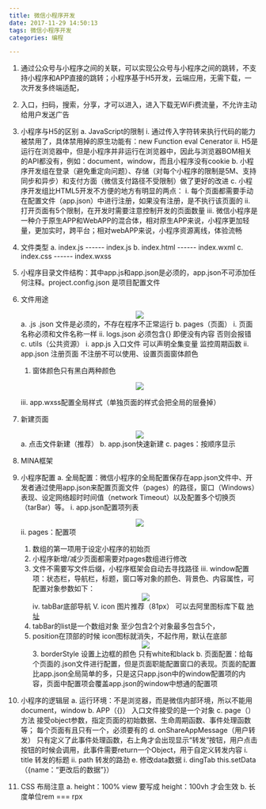 ```yaml
---
title: 微信小程序开发
date: 2017-11-29 14:50:13
tags: 微信小程序开发
categories: 编程

---
```

  1. 通过公众号与小程序之间的关联，可以实现公众号与小程序之间的跳转，不支持小程序和APP直接的跳转；小程序基于H5开发，云端应用，无需下载，一次开发多终端适配，
  2. 入口，扫码，搜索，分享，才可以进入，进入下载无WiFi费流量，不允许主动给用户发送广告
  3. 小程序与H5的区别
      a. JavaScript的限制
      i. 通过传入字符转来执行代码的能力被禁用了，具体禁用掉的原生功能有：new Function eval Cenerator
      ii. H5是运行在浏览器中，但是小程序并非运行在浏览器中，因此与浏览器BOM相关的API都没有，例如：document，window，而且小程序没有cookie
      b. 小程序开发组在登录（避免重定向问题）、存储（对每个小程序的限制是5M、支持同步和异步）和支付方面（微信支付路径不受限制）做了更好的改进
      c. 小程序开发组比HTML5开发不方便的地方有明显的两点：
      i. 每个页面都需要手动在配置文件（app.json）中进行注册，如果没有注册，是不执行该页面的
      ii. 打开页面有5个限制，在开发时需要注意控制开发的页面数量
      iii. 微信小程序是一种介于原生APP和WebAPP的混合体，相对原生APP来说，小程序更加轻量，更加实时，跨平台；相对webAPP来说，小程序资源离线，体验流畅
  4. 文件类型
      a. index.js ------ index.js
      b. index.html ------ index.wxml
      c. index.css ------ index.wxss
  5. 小程序目录文件结构：其中app.js和app.json是必须的，app.json不可添加任何注释。project.config.json 是项目配置文件
  6. 文件用途
	<div align=center>
		![](https://taoaiyi1108.oss-cn-beijing.aliyuncs.com/post/xiaochengxu/weixin-1.png)
	</div>
	  a. .js .json 文件是必须的，不存在程序不正常运行
      b. pages（页面）
      i. 页面名称必须和文件名称一样
      ii. logs.json 必须包含{} 即便没有内容 否则会报错
      c. utils（公共资源）
      i. app.js 入口文件 可以声明全集变量 监控周期函数
      ii. app.json 注册页面  不注册不可以使用、设置页面窗体颜色
     1. 窗体颜色只有黑白两种颜色
     <div align=center>
     
		![](https://taoaiyi1108.oss-cn-beijing.aliyuncs.com/post/xiaochengxu/weixin-2.png)
	</div>
      iii. app.wxss配置全局样式（单独页面的样式会把全局的层叠掉）
      
  7. 新建页面
	<div align=center>
		![](https://taoaiyi1108.oss-cn-beijing.aliyuncs.com/post/xiaochengxu/weixin-3.png)
	</div>
  	  a. 点击文件新建（推荐）
      b. app.json快速新建
      c. pages：按顺序显示
  8. MINA框架
  9. 小程序配置
      a. 全局配置：微信小程序的全局配置保存在app.json文件中、开发者通过使用app.json来配置页面文件（pages）的路径，窗口（Windows）表现、设定网络超时时间值（network Timeout）以及配置多个切换页（tarBar）等。
      i. app.json配置项列表
	<div align=center>
		![](https://taoaiyi1108.oss-cn-beijing.aliyuncs.com/post/xiaochengxu/weixin-4.png)
	</div>
      ii. pages：配置项
      1. 数组的第一项用于设定小程序的初始页
      2. 小程序新增/减少页面都需要对pages数组进行修改
      3. 文件不需要写文件后缀，小程序框架会自动去寻找路径
      iii. window配置项：状态栏，导航栏，标题，窗口等对象的颜色、背景色、内容属性，可配置对象参数如下：
	<div align=center>
		![](https://taoaiyi1108.oss-cn-beijing.aliyuncs.com/post/xiaochengxu/weixin-5.png)
	</div>
      iv. tabBar底部导航
	  V. icon 图片推荐（81px） 可以去阿里图标库下载 [地址](http://www.iconfont.cn/home/index)
      1. tabBar的list是一个数组对象 至少包含2个对象最多包含5个，
      2. position在顶部的时候 icon图标就消失，不起作用，默认在底部
	<div align=center>
		![](https://taoaiyi1108.oss-cn-beijing.aliyuncs.com/post/xiaochengxu/weixin-6.png)
	</div>
          3. borderStyle 设置上边框的颜色 只有white和black
       b. 页面配置：给每个页面的.json文件进行配置，但是页面职能配置窗口的表现。页面的配置比app.json全局简单的多，只是这只app.json中的window配置项的内容，页面中配置项会覆盖app.json的window中想通的配置项
  10. 小程序的逻辑层
      a. 运行环境：不是浏览器，而是微信内部环境，所以不能用document，window
      b. APP（{}） 入口文件接受的是一个对象
      c. page（）方法 接受object参数，指定页面的初始数据、生命周期函数、事件处理函数等； 每个页面有且只有一个，必须要有的
      d. onShareAppMessage（用户转发） 只有定义了此事件处理函数，右上角才会出现显示“转发”按钮，用户点击按钮的时候会调用，此事件需要return一个Object，用于自定义转发内容
      i. title 转发的标题
      ii. path 转发的路劲
      e. 修改data数据
      i. dingTab    this.setData（{name：“更改后的数据”}）
  11. CSS 布局注意
      a. height：100%  view 要写成  height：100vh 才会生效
      b. 长度单位rem ===  rpx 
